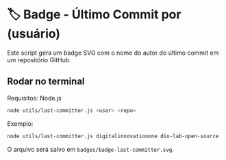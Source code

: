 # 🏷️ Badge - Último Commit por (usuário)

Este script gera um badge SVG com o nome do autor do último commit em um repositório GitHub.

## Rodar no terminal

Requisitos: Node.js

```bash
node utils/last-committer.js <user> <repo>
```

Exemplo:

```bash
node utils/last-committer.js digitalinnovationone dio-lab-open-source
```

O arquivo será salvo em `badges/badge-last-committer.svg`.